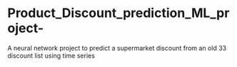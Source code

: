 # Product_Discount_prediction_ML_project-
A neural network project to predict a supermarket discount from an old 33 discount list using time series
